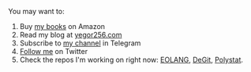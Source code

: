 You may want to:
1. Buy [my books](https://www.amazon.com/Yegor-Bugayenko/e/B01AM1QMDK) on Amazon
2. Read my blog at [yegor256.com](https://www.yegor256.com)
3. Subscribe to [my channel](https://t.me/yegor256news) in Telegram
4. [Follow me](https://twitter.com/intent/follow?screen_name=yegor256) on Twitter
5. Check the repos I'm working on right now:
[EOLANG](https://github.com/cqfn/eo),
[DeGit](https://github.com/cqfn/degit),
[Polystat](https://github.com/polystat).
